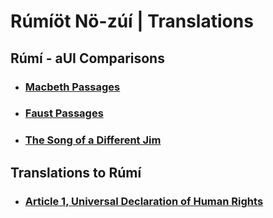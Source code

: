 # Rúmíöt Nö-zúí | Translations

## Rúmí - aUI Comparisons

* ### [Macbeth Passages](translations/rUmI_aUI_comparisons/macbeth_passage.md)
* ### [Faust Passages](translations/rUmI_aUI_comparisons/faust_parts.md)
* ### [The Song of a Different Jim](translations/rUmI_aUI_comparisons/another_jim.md)

## Translations to Rúmí

* ### [Article 1, Universal Declaration of Human Rights](translations/UDHR.md)
